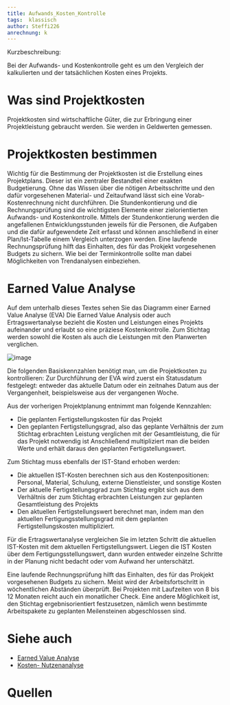 ```yaml
---
title: Aufwands_Kosten_Kontrolle
tags:  klassisch
author: Steffi226
anrechnung: k 
---
```


Kurzbeschreibung:

Bei der Aufwands- und Kostenkontrolle geht es um den Vergleich der kalkulierten und der tatsächlichen Kosten eines Projekts.



# Was sind Projektkosten
Projektkosten sind wirtschaftliche Güter, die zur Erbringung einer Projektleistung gebraucht werden. Sie werden in Geldwerten gemessen.


# Projektkosten bestimmen
Wichtig für die Bestimmung der Projektkosten ist die Erstellung eines Projektplans. Dieser ist ein zentraler Bestandteil einer exakten Budgetierung. Ohne das Wissen über die nötigen Arbeitsschritte und den dafür vorgesehenen Material- und Zeitaufwand lässt sich eine Vorab-Kostenrechnung nicht durchführen.
Die Stundenkontierung und die Rechnungsprüfung sind die wichtigsten Elemente einer zielorientierten Aufwands- und Kostenkontrolle. 
Mittels der Stundenkontierung werden die angefallenen Entwicklungsstunden jeweils für die Personen, die Aufgaben und die dafür aufgewendete Zeit erfasst und können anschließend in einer Plan/Ist-Tabelle einem Vergleich unterzogen werden. 
Eine laufende Rechnungsprüfung hilft das Einhalten, des für das Prokjekt vorgesehenen Budgets zu sichern. Wie bei der Terminkontrolle sollte man dabei Möglichkeiten von Trendanalysen einbeziehen.



# Earned Value Analyse
Auf dem unterhalb dieses Textes sehen Sie das Diagramm einer Earned Value Analyse (EVA)
Die Earned Value Analysis oder auch Ertragswertanalyse bezieht die Kosten und Leistungen eines Projekts aufeinander und erlaubt so eine präziese Kostenkontrolle.
Zum Stichtag werden sowohl die Kosten als auch die Leistungen mit den Planwerten verglichen.

![image](https://user-images.githubusercontent.com/92396490/140614206-253046fc-27f4-4055-827b-78d6c1817b08.png) 


Die folgenden Basiskennzahlen benötigt man, um die Projektkosten zu kontrollieren:
Zur Durchführung der EVA wird zuerst ein Statusdatum festgelegt: entweder das aktuelle Datum oder ein zeitnahes Datum aus der Vergangenheit, beispielsweise aus der vergangenen Woche.

Aus der vorherigen Projektplanung entnimmt man folgende Kennzahlen:

* Die geplanten Fertigstellungskosten für das Projekt
* Den geplanten Fertigstellungsgrad, also das geplante Verhältnis der zum Stichtag erbrachten Leistung verglichen mit der Gesamtleistung, die für das Projekt notwendig ist
Anschließend multipliziert man die beiden Werte und erhält daraus den geplanten Fertigstellungswert.

Zum Stichtag muss ebenfalls der IST-Stand erhoben werden:

* Die aktuellen IST-Kosten berechnen sich aus den Kostenpositionen: Personal, Material, Schulung, externe Dienstleister, und sonstige Kosten
* Der aktuelle Fertigstellungsgrad zum Stichtag ergibt sich aus dem Verhältnis der zum Stichtag erbrachten Leistungen zur geplanten Gesamtleistung des Projekts
* Den aktuellen Fertigstellungswert berechnet man, indem man den aktuellen Fertigungsstellungsgrad mit dem geplanten Fertigstellungskosten multipliziert.

Für die Ertragswertanalyse vergleichen Sie im letzten Schritt die aktuellen IST-Kosten  mit dem aktuellen Fertigstellungswert. 
Liegen die IST Kosten über dem Fertigungsstellungswert, dann wurden entweder einzelne Schritte in der Planung nicht bedacht oder vom Aufwand her unterschätzt. 

Eine laufende Rechnungsprüfung hilft das Einhalten, des für das Prokjekt vorgesehenen Budgets zu sichern.
Meist wird der Arbeitsfortschritt in wöchentlichen Abständen überprüft. Bei Projekten mit Laufzeiten von 8 bis 12 Monaten reicht auch ein monatlicher Check.
Eine andere Möglichkeit ist, den Stichtag ergebnisorientiert festzusetzen, nämlich wenn bestimmte Arbeitspakete zu geplanten Meilensteinen abgeschlossen sind.



# Siehe auch

* [Earned Value Analyse](Earned_Value_Analyse.md)
* [Kosten- Nutzenanalyse](Kosten_Nutzen_Analyse.md)


# Quellen

[^1]: http://www.pm-schluessel.com/index.php?option=com_content&view=article&id=213&Itemid=331

[^2]: 
[^3]: 
[^4]: 









